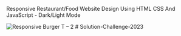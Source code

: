 Responsive Restaurant/Food Website Design Using HTML CSS And JavaScript - Dark/Light Mode

![Responsive Burger T – 2](https://user-images.githubusercontent.com/70256840/139625059-452f48a1-87e1-4074-bf16-c156e7e9d6f0.png)
#   S o l u t i o n - C h a l l e n g e - 2 0 2 3  
 